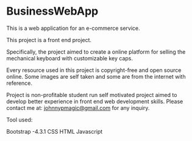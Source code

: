 # BusinessWebApp


This is a web application for an e-commerce service.

This project is a front end project.

Specifically, the project aimed to create a online platform for selling the mechanical keyboard with customizable key caps.

Every resource used in this project is copyright-free and open source online.  Some images are self taken and some are from the internet with reference.

Project is non-profitable student run self motivated project aimed to develop better experience in front end web development skills. Please contact me at: johnnypmagic@gmail.com for any inquiry.


Tool used:

  Bootstrap -4.3.1
  CSS
  HTML
  Javascript
